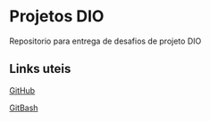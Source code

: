 # Projetos DIO
Repositorio para entrega de desafios de projeto DIO 

## Links uteis
[GitHub](https://github.com/)

[GitBash](https://git-scm.com/)
